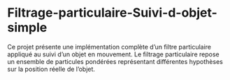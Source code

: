 # Filtrage-particulaire-Suivi-d-objet-simple
Ce projet présente une implémentation complète d’un filtre particulaire appliqué au suivi d’un objet en mouvement. Le filtrage particulaire repose un ensemble de particules pondérées représentant différentes hypothèses sur la position réelle de l’objet.
